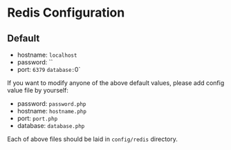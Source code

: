 # Redis Configuration

## Default

- hostname: `localhost`
- password: ``
- port: `6379`
` database: `0`

If you want to modify anyone of the above default values, please add config value file by yourself:

- password: `password.php`
- hostname: `hostname.php`
- port: `port.php`
- database: `database.php`

Each of above files should be laid in `config/redis` directory.
